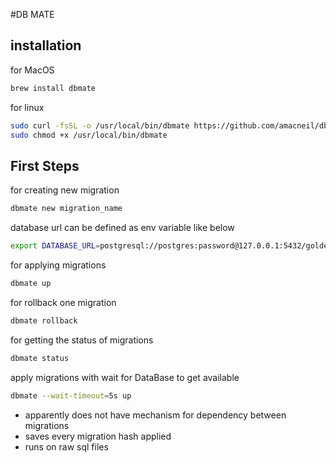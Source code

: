 #DB MATE
## installation
for MacOS
```bash
brew install dbmate
```
for linux
```bash
sudo curl -fsSL -o /usr/local/bin/dbmate https://github.com/amacneil/dbmate/releases/latest/download/dbmate-linux-amd64
sudo chmod +x /usr/local/bin/dbmate
```
## First Steps
for creating new migration
```bash
dbmate new migration_name
```

database url can be defined as env variable like below
```bash
export DATABASE_URL=postgresql://postgres:password@127.0.0.1:5432/goldenstate_db?sslmode=disable
```
for applying migrations
```bash
dbmate up
```
for rollback one migration
```bash
dbmate rollback
```
for getting the status of migrations
```bash
dbmate status
```
apply migrations with wait for DataBase to get available
```bash
dbmate --wait-timeout=5s up
```
+ apparently does not have mechanism for dependency between migrations
+ saves every migration hash applied
+ runs on raw sql files
